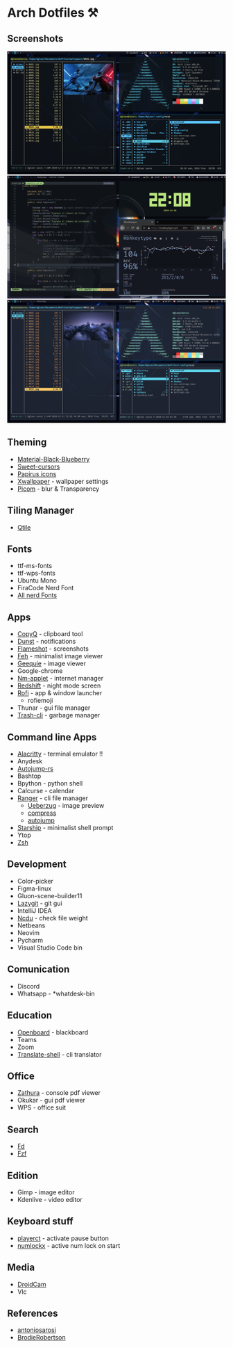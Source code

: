 # Arch Dotfiles ⚒

## Screenshots

![1](https://github.com/Dgloor/dotfiles/blob/main/screenshots/01.png)
![3](https://github.com/Dgloor/dotfiles/blob/main/screenshots/03.png)
![2](https://github.com/Dgloor/dotfiles/blob/main/screenshots/02.png)

## Theming

- [Material-Black-Blueberry](https://www.gnome-look.org/p/1316887/)
- [Sweet-cursors](https://www.gnome-look.org/p/1393084/)
- [Papirus icons](https://www.gnome-look.org/p/1166289/)
- [Xwallpaper](https://github.com/stoeckmann/xwallpaper) - wallpaper settings 
- [Picom](https://github.com/yshui/picom) - blur & Transparency

## Tiling Manager

- [Qtile](http://www.qtile.org/)

## Fonts

- ttf-ms-fonts
- ttf-wps-fonts
- Ubuntu Mono
- FiraCode Nerd Font
- [All nerd Fonts](https://www.nerdfonts.com/font-downloads)

## Apps

- [CopyQ](https://github.com/hluk/CopyQ) - clipboard tool
- [Dunst](https://github.com/dunst-project/dunst) - notifications
- [Flameshot](https://github.com/ManuelLR/docker-flameshot) - screenshots
- [Feh](https://github.com/derf/feh) - minimalist image viewer
- [Geequie](https://github.com/BestImageViewer/geeqie) - image viewer
- Google-chrome
- [Nm-applet](https://www.archlinux.org/packages/?name=network-manager-applet) - internet manager
- [Redshift](https://wiki.archlinux.org/index.php/redshift) - night mode screen
- [Rofi](https://github.com/davatorium/rofi) - app & window launcher
  - rofiemoji
- Thunar - gui file manager
- [Trash-cli](https://wiki.archlinux.org/index.php/Trash_management) - garbage manager

## Command line Apps

- [Alacritty](https://github.com/alacritty/alacritty) - terminal emulator !!
- Anydesk
- [Autojump-rs](https://github.com/xen0n/autojump-rs)
- Bashtop
- Bpython - python shell
- Calcurse - calendar
- [Ranger](https://github.com/ranger/ranger) - cli file manager
  - [Ueberzug](https://github.com/ranger/ranger/wiki/Image-Previews) - image preview
  - [compress](https://github.com/maximtrp/ranger-archives/blob/master/compress.py)
  - [autojump](https://github.com/fdw/ranger-autojump)
- [Starship](https://starship.rs/) - minimalist shell prompt
- Ytop
- [Zsh](https://wiki.archlinux.org/index.php/Zsh_(Espa%C3%B1ol))

## Development

- Color-picker
- Figma-linux
- Gluon-scene-builder11
- [Lazygit](https://github.com/jesseduffield/lazygit) -  git gui
- IntelliJ IDEA
- [Ncdu](https://www.archlinux.org/packages/community/x86_64/ncdu/) - check file weight
- Netbeans
- Neovim
- Pycharm
- Visual Studio Code bin

## Comunication

- Discord
- Whatsapp - \*whatdesk-bin

## Education

- [Openboard](https://openboard.ch/index.en.html) - blackboard
- Teams
- Zoom
- [Translate-shell](https://github.com/soimort/translate-shell) - cli translator

## Office

- [Zathura](https://github.com/pwmt/zathura) - console pdf viewer
- Okukar - gui pdf viewer
- WPS - office suit

## Search

- [Fd](https://github.com/sharkdp/fd)
- [Fzf](https://github.com/junegunn/fzf)

## Edition

- Gimp - image editor
- Kdenlive - video editor

## Keyboard stuff

- [playerct](https://github.com/altdesktop/playerctl) - activate pause button
- [numlockx](https://wiki.archlinux.org/index.php/Activating_numlock_on_bootup_(Espa%C3%B1ol)) - active num lock on start

## Media

- [DroidCam](https://www.dev47apps.com/)
- Vlc

## References

- [antoniosarosi](https://github.com/antoniosarosi/dotfiles)
- [BrodieRobertson](https://github.com/BrodieRobertson/dotfiles)
